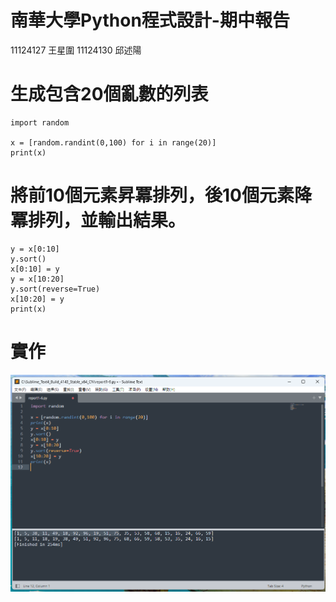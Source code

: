 # 南華大學Python程式設計-期中報告
11124127 王星圍 11124130 邱述陽
# 生成包含20個亂數的列表
```
import random

x = [random.randint(0,100) for i in range(20)]
print(x)
```
# 將前10個元素昇冪排列，後10個元素降冪排列，並輸出結果。
```
y = x[0:10]
y.sort()
x[0:10] = y
y = x[10:20]
y.sort(reverse=True)
x[10:20] = y
print(x)
```
# 實作
![image](https://github.com/dtanlley1209/report1/blob/main/report1-6.png)
